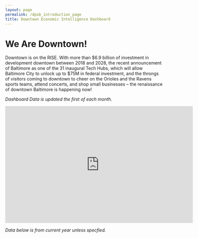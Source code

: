```yaml
---
layout: page
permalink: /dpob_introduction_page
title: Downtown Economic Intelligence Dashboard
---
```


# We Are Downtown!

Downtown is on the RISE. With more than $6.9 billion of investment in development downtown between 2018 and 2028, the recent announcement of Baltimore as one of the 31 inaugural Tech Hubs, which will allow Baltimore City to unlock up to $75M in federal investment, and the throngs of visitors coming to downtown to cheer on the Orioles and the Ravens sports teams, attend concerts, and shop small businesses – the renaissance of downtown Baltimore is happening now!

*Dashboard Data is updated the first of each month.* 

<iframe title="DowntownRISE DB" width="600" height="373.5" src="https://app.powerbigov.us/view?r=eyJrIjoiYmY4ZjBhNjAtZWY1Ny00NTA5LWFjMWMtMTkyODc2MTU3ODA4IiwidCI6IjMxMmNiMTI2LWM2YWUtNGZjMi04MDBkLTMxOGU2NzljZTZjNyJ9" frameborder="0" allowFullScreen="true"></iframe>

*Data below is from current year unless specfied.*
